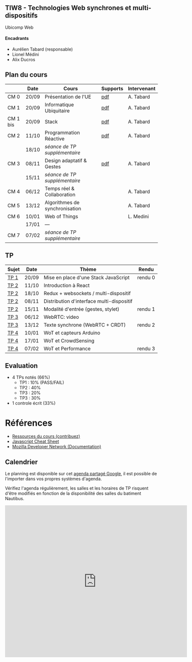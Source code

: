 ## TIW8 - Technologies Web synchrones et multi-dispositifs
Ubicomp Web


#### Encadrants
- Aurélien Tabard (responsable)
- Lionel Médini
- Alix Ducros

## Plan du cours

|          | Date  | Cours                      | Supports     | Intervenant |
| -------- | ----- | -------------------------- | ------------ | ----------- |
| CM 0     | 20/09 | Présentation de l'UE       | [pdf](cours/cm0-intro.pdf)        | A. Tabard |
| CM 1     | 20/09 | Informatique Ubiquitaire   | [pdf](cours/cm1-introUbicomp.pdf) | A. Tabard |
| CM 1 bis | 20/09 | Stack                      | [pdf](cours/cm1-stack.pdf)        | A. Tabard |
| CM 2     | 11/10 | Programmation Réactive     | [pdf](cours/cm2-reactivity.pdf)   | A. Tabard |
|          | 18/10 | *séance de TP supplémentaire* |  |  |
| CM 3     | 08/11 | Design adaptatif & Gestes  | [pdf](cours/cm3-adaptation-gestes.pdf) | A. Tabard |
|          | 15/11 | *séance de TP supplémentaire* |  |  |
| CM 4     | 06/12 | Temps réel & Collaboration |          | A. Tabard |
| CM 5     | 13/12 | Algorithmes de synchronisation |      | A. Tabard |
| CM 6     | 10/01 | Web of Things              |          | L. Medini |
|          | 17/01 | — |  |  |
| CM 7     | 07/02 | *séance de TP supplémentaire* |  |  |



## TP

| Sujet                | Date  | Thème  | Rendu  |
| -------------------- | ----- | ------ | ------ |
| [TP 1](TP1)          | 20/09 | Mise en place d'une Stack JavaScript  | rendu 0 |
| [TP 2](TP2/)         | 11/10 | Introduction à React                  |         |
| [TP 2](TP2/#tp22-redux-middleware-websockets-pour-le-multi-dispositif) | 18/10 | Redux + websockets / multi-dispositif |         |
| [TP 2](TP2/#tp23-distribution-dinterface-multi-dispositif) | 08/11 | Distribution d'interface multi-dispositif |     |
| [TP 2](TP2/#4-suite) | 15/11 | Modalité d'entrée (gestes, stylet)    | rendu 1 |
| [TP 3](TP3)          | 06/12 | WebRTC: video    	                   |         |
| [TP 3](TP3/#2-suite) | 13/12 | Texte synchrone (WebRTC + CRDT)       | rendu 2 |
| [TP 4](TP4)          | 10/01 | WoT et capteurs Arduino               |         |
| [TP 4](TP4/#2-suite) | 17/01 | WoT et CrowdSensing                   |         |
| [TP 4](TP4/#3-suite) | 07/02 | WoT et Performance                    | rendu 3 |


## Evaluation

- 4 TPs notés (66%)
    - TP1 : 10% (PASS/FAIL)
    - TP2 : 40%
    - TP3 : 20%
    - TP3 : 30%
- 1 controle écrit (33%)

# Références

- [Ressources du cours (contribuez)](hack)
- [Javascript Cheat Sheet](https://mbeaudru.github.io/modern-js-cheatsheet/)
- [Mozilla Developer Network (Documentation)](https://developer.mozilla.org/)


## Calendrier
Le planning est disponible sur cet [agenda partagé Google](https://calendar.google.com/calendar/embed?src=rtlfsq23dgbtshi8lghu5qi7o6oihk0j%40import.calendar.google.com&ctz=Europe%2FBerlin), il est possible de l'importer dans vos propres systèmes d'agenda.

Vérifiez l'agenda régulièrement, les salles et les horaires de TP risquent
d'être modifiés en fonction de la disponibilité des salles du batiment Nautibus.

<iframe src="https://calendar.google.com/calendar/embed?title=TIW8&amp;showPrint=0&amp;showCalendars=0&amp;showTz=0&amp;height=500&amp;wkst=2&amp;bgcolor=%23FFFFFF&amp;src=rtlfsq23dgbtshi8lghu5qi7o6oihk0j%40import.calendar.google.com&amp;color=%238C500B&amp;ctz=Europe%2FBerlin" style="border-width:0" width="600" height="500" frameborder="0" scrolling="no"></iframe>

